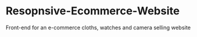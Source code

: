 # Resopnsive-Ecommerce-Website
Front-end for an e-commerce cloths, watches and camera selling website
